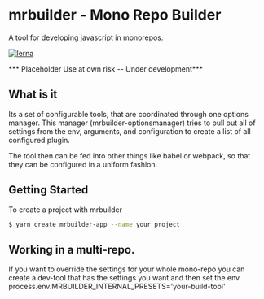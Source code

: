 mrbuilder - Mono Repo Builder
===
A tool for developing javascript in monorepos.

[![lerna](https://img.shields.io/badge/maintained%20with-lerna-cc00ff.svg)](https://lernajs.io/)

*** Placeholder  Use at own risk -- Under development***


## What is it
Its a set of configurable tools, that are coordinated through one options manager.
This manager (mrbuilder-optionsmanager) tries to pull out all of settings
from the env, arguments, and configuration to create a list of all configured plugin.

The tool then can be fed into other things like babel or webpack, so that
they can be configured in a uniform fashion.



## Getting Started
To create a project with mrbuilder

```sh
$ yarn create mrbuilder-app --name your_project
```

## Working in a multi-repo.
If you want to override the settings for your whole mono-repo you can create
a dev-tool that has the settings you want and then set the env
process.env.MRBUILDER_INTERNAL_PRESETS='your-build-tool'

